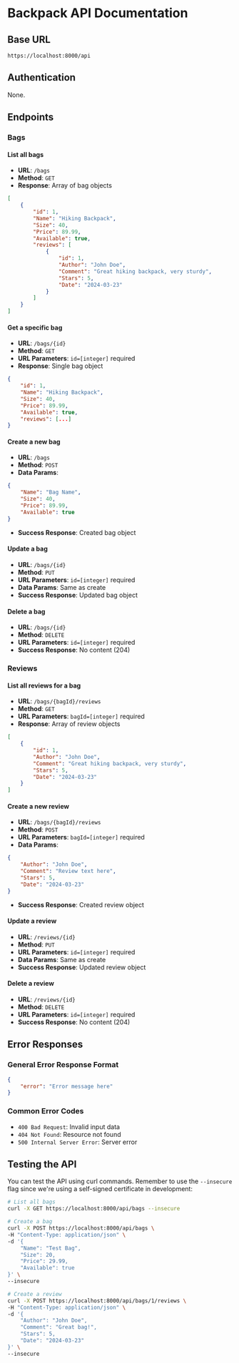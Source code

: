 # Backpack API Documentation

## Base URL
`https://localhost:8000/api`

## Authentication
None.

## Endpoints

### Bags

#### List all bags
- **URL**: `/bags`
- **Method**: `GET`
- **Response**: Array of bag objects
```json
[
    {
        "id": 1,
        "Name": "Hiking Backpack",
        "Size": 40,
        "Price": 89.99,
        "Available": true,
        "reviews": [
            {
                "id": 1,
                "Author": "John Doe",
                "Comment": "Great hiking backpack, very sturdy",
                "Stars": 5,
                "Date": "2024-03-23"
            }
        ]
    }
]
```

#### Get a specific bag
- **URL**: `/bags/{id}`
- **Method**: `GET`
- **URL Parameters**: `id=[integer]` required
- **Response**: Single bag object
```json
{
    "id": 1,
    "Name": "Hiking Backpack",
    "Size": 40,
    "Price": 89.99,
    "Available": true,
    "reviews": [...]
}
```

#### Create a new bag
- **URL**: `/bags`
- **Method**: `POST`
- **Data Params**:
```json
{
    "Name": "Bag Name",
    "Size": 40,
    "Price": 89.99,
    "Available": true
}
```
- **Success Response**: Created bag object

#### Update a bag
- **URL**: `/bags/{id}`
- **Method**: `PUT`
- **URL Parameters**: `id=[integer]` required
- **Data Params**: Same as create
- **Success Response**: Updated bag object

#### Delete a bag
- **URL**: `/bags/{id}`
- **Method**: `DELETE`
- **URL Parameters**: `id=[integer]` required
- **Success Response**: No content (204)

### Reviews

#### List all reviews for a bag
- **URL**: `/bags/{bagId}/reviews`
- **Method**: `GET`
- **URL Parameters**: `bagId=[integer]` required
- **Response**: Array of review objects
```json
[
    {
        "id": 1,
        "Author": "John Doe",
        "Comment": "Great hiking backpack, very sturdy",
        "Stars": 5,
        "Date": "2024-03-23"
    }
]
```

#### Create a new review
- **URL**: `/bags/{bagId}/reviews`
- **Method**: `POST`
- **URL Parameters**: `bagId=[integer]` required
- **Data Params**:
```json
{
    "Author": "John Doe",
    "Comment": "Review text here",
    "Stars": 5,
    "Date": "2024-03-23"
}
```
- **Success Response**: Created review object

#### Update a review
- **URL**: `/reviews/{id}`
- **Method**: `PUT`
- **URL Parameters**: `id=[integer]` required
- **Data Params**: Same as create
- **Success Response**: Updated review object

#### Delete a review
- **URL**: `/reviews/{id}`
- **Method**: `DELETE`
- **URL Parameters**: `id=[integer]` required
- **Success Response**: No content (204)

## Error Responses

### General Error Response Format
```json
{
    "error": "Error message here"
}
```

### Common Error Codes
- `400 Bad Request`: Invalid input data
- `404 Not Found`: Resource not found
- `500 Internal Server Error`: Server error

## Testing the API

You can test the API using curl commands. Remember to use the `--insecure` flag since we're using a self-signed certificate in development:

```bash
# List all bags
curl -X GET https://localhost:8000/api/bags --insecure

# Create a bag
curl -X POST https://localhost:8000/api/bags \
-H "Content-Type: application/json" \
-d '{
    "Name": "Test Bag",
    "Size": 20,
    "Price": 29.99,
    "Available": true
}' \
--insecure

# Create a review
curl -X POST https://localhost:8000/api/bags/1/reviews \
-H "Content-Type: application/json" \
-d '{
    "Author": "John Doe",
    "Comment": "Great bag!",
    "Stars": 5,
    "Date": "2024-03-23"
}' \
--insecure
```